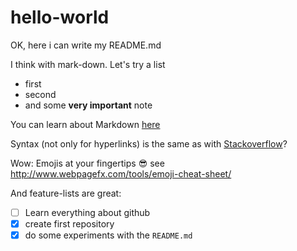 # hello-world

OK, here i can write my README.md

I think with mark-down.
Let's try a list
- first
- second
- and some **very important** note

You can learn about Markdown [here](https://guides.github.com/features/mastering-markdown/)

Syntax (not only for hyperlinks) is the same as with [Stackoverflow](http://www.stackoverflow.com)? 

Wow: Emojis at your fingertips :sunglasses: see http://www.webpagefx.com/tools/emoji-cheat-sheet/

And feature-lists are great:
- [ ] Learn everything about github
- [x] create first repository
- [x] do some experiments with the `README.md`
